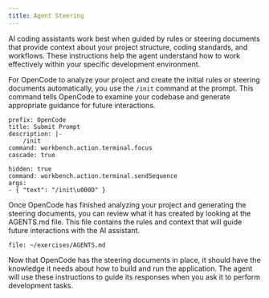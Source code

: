 ```yaml
---
title: Agent Steering
---
```


AI coding assistants work best when guided by rules or steering documents that provide context about your project structure, coding standards, and workflows. These instructions help the agent understand how to work effectively within your specific development environment.

For OpenCode to analyze your project and create the initial rules or steering documents automatically, you use the `/init` command at the prompt. This command tells OpenCode to examine your codebase and generate appropriate guidance for future interactions.

```editor:execute-command
prefix: OpenCode
title: Submit Prompt
description: |-
    /init
command: workbench.action.terminal.focus
cascade: true
```

```editor:execute-command
hidden: true
command: workbench.action.terminal.sendSequence
args:
- { "text": "/init\u000D" }
```

Once OpenCode has finished analyzing your project and generating the steering documents, you can review what it has created by looking at the AGENTS.md file. This file contains the rules and context that will guide future interactions with the AI assistant.

```editor:open-file
file: ~/exercises/AGENTS.md
```

Now that OpenCode has the steering documents in place, it should have the knowledge it needs about how to build and run the application. The agent will use these instructions to guide its responses when you ask it to perform development tasks.
